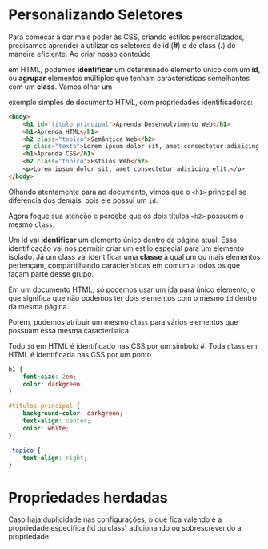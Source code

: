 # Personalizando Seletores

Para começar a dar mais poder às CSS, criando estilos personalizados, precisamos aprender a utilizar os seletores de id (**#**) e de class (**.**) de maneira eficiente. Ao criar nosso conteúdo

em HTML, podemos **identificar** um determinado elemento único com um **id**, ou **agrupar** elementos múltiplos que tenham características semelhantes com um **class**. Vamos olhar um

exemplo simples de documento HTML, com propriedades identificadoras:

```html
<body>
    <h1 id="titulo principal">Aprenda Desenvolvimento Web</h1>
    <h1>Aprenda HTML</h1>
    <h2 class="topico">Semântica Web</h2>
    <p class="texto">Lorem ipsum dolor sit, amet consectetur adisicing elit.</p>
    <h1>Aprenda CSS</h1>
    <h2 class="topico">Estilos Web</h2>
    <p>Lorem ipsum dolor sit, amet consectetur adisicing elit.</p>
</body>
```

Olhando atentamente para ao documento, vimos que o `<h1>` principal se diferencia dos demais, pois ele possui um `id`.

Agora foque sua atenção e perceba que os dois títulos `<h2>` possuem o mesmo `class`.

Um id vai **identificar** um elemento único dentro da página atual. Essa identificação vai nos permitir criar um estilo especial para um elemento isolado. Já um class vai identificar uma **classe** à qual um ou mais elementos pertençam, compartilhando características em comum a todos os que façam parte desse grupo.

Em um documento HTML, só podemos usar um ida para único elemento, o que significa que não podemos ter dois elementos com o mesmo `id` dentro da mesma página.

Porém, podemos atribuir um mesmo `class` para vários elementos que possuam essa mesma característica.

Todo `id` em HTML é identificado nas CSS por um símbolo #. Toda `class` em HTML é identificada nas CSS por um ponto .

```css
h1 {
    font-size: 2em;
    color: darkgreen;
}

#titulos-principal {
    background-color: darkgreen;
    text-align: center;
    color: white;
}

.topico {
    text-align: right;
}
```

# Propriedades herdadas

Caso haja duplicidade nas configurações, o que fica valendo é a propriedade especifica (id ou class) adicionando ou sobrescrevendo a propriedade.